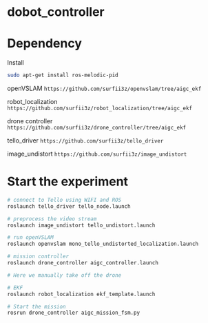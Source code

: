 # dobot_controller

# Dependency
Install
```bash
sudo apt-get install ros-melodic-pid
```

openVSLAM
`https://github.com/surfii3z/openvslam/tree/aigc_ekf`

robot_localization
`https://github.com/surfii3z/robot_localization/tree/aigc_ekf`

drone controller
`https://github.com/surfii3z/drone_controller/tree/aigc_ekf`

tello_driver
`https://github.com/surfii3z/tello_driver`

image_undistort
`https://github.com/surfii3z/image_undistort`


# Start the experiment
``` bash
# connect to Tello using WIFI and ROS
roslaunch tello_driver tello_node.launch

# preprocess the video stream
roslaunch image_undistort tello_undistort.launch

# run openVSLAM
roslaunch openvslam mono_tello_undistorted_localization.launch

# mission controller
roslaunch drone_controller aigc_controller.launch

# Here we manually take off the drone

# EKF
roslaunch robot_localization ekf_template.launch

# Start the mission
rosrun drone_controller aigc_mission_fsm.py
```
